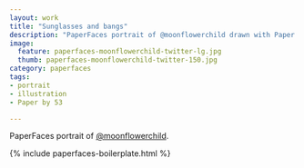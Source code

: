 ```yaml
---
layout: work
title: "Sunglasses and bangs"
description: "PaperFaces portrait of @moonflowerchild drawn with Paper by 53 on an iPad."
image: 
  feature: paperfaces-moonflowerchild-twitter-lg.jpg
  thumb: paperfaces-moonflowerchild-twitter-150.jpg
category: paperfaces
tags: 
- portrait
- illustration
- Paper by 53

---
```


PaperFaces portrait of [@moonflowerchild](http://twitter.com/moonflowerchild).

{% include paperfaces-boilerplate.html %}